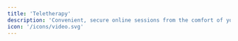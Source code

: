 ```yaml
---
title: 'Teletherapy'
description: 'Convenient, secure online sessions from the comfort of your home.'
icon: '/icons/video.svg'
---
```

